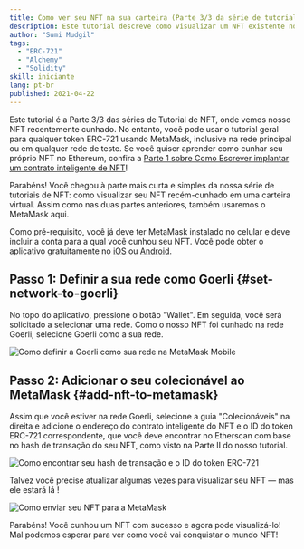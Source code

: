 ```yaml
---
title: Como ver seu NFT na sua carteira (Parte 3/3 da série de tutorial sobre NFT)
description: Este tutorial descreve como visualizar um NFT existente no MetaMask!
author: "Sumi Mudgil"
tags:
  - "ERC-721"
  - "Alchemy"
  - "Solidity"
skill: iniciante
lang: pt-br
published: 2021-04-22
---
```


Este tutorial é a Parte 3/3 das séries de Tutorial de NFT, onde vemos nosso NFT recentemente cunhado. No entanto, você pode usar o tutorial geral para qualquer token ERC-721 usando MetaMask, inclusive na rede principal ou em qualquer rede de teste. Se você quiser aprender como cunhar seu próprio NFT no Ethereum, confira a [Parte 1 sobre Como Escrever implantar um contrato inteligente de NFT](/developers/tutorials/how-to-write-and-deploy-an-nft)!

Parabéns! Você chegou à parte mais curta e simples da nossa série de tutoriais de NFT: como visualizar seu NFT recém-cunhado em uma carteira virtual. Assim como nas duas partes anteriores, também usaremos o MetaMask aqui.

Como pré-requisito, você já deve ter MetaMask instalado no celular e deve incluir a conta para a qual você cunhou seu NFT. Você pode obter o aplicativo gratuitamente no [iOS](https://apps.apple.com/us/app/metamask-blockchain-wallet/id1438144202) ou [Android](https://play.google.com/store/apps/details?id=io.metamask&hl=en_US&gl=US).

## Passo 1: Definir a sua rede como Goerli {#set-network-to-goerli}

No topo do aplicativo, pressione o botão "Wallet". Em seguida, você será solicitado a selecionar uma rede. Como o nosso NFT foi cunhado na rede Goerli, selecione Goerli como a sua rede.

![Como definir a Goerli como sua rede na MetaMask Mobile](./goerliMetamask.gif)

## Passo 2: Adicionar o seu colecionável ao MetaMask {#add-nft-to-metamask}

Assim que você estiver na rede Goerli, selecione a guia "Colecionáveis" na direita e adicione o endereço do contrato inteligente do NFT e o ID do token ERC-721 correspondente, que você deve encontrar no Etherscan com base no hash de transação do seu NFT, como visto na Parte II do nosso tutorial.

![Como encontrar seu hash de transação e o ID do token ERC-721](./findNFTEtherscan.png)

Talvez você precise atualizar algumas vezes para visualizar seu NFT — mas ele estará lá <Emoji text="😄" size={1} />!

![Como enviar seu NFT para a MetaMask](./findNFTMetamask.gif)

Parabéns! Você cunhou um NFT com sucesso e agora pode visualizá-lo! Mal podemos esperar para ver como você vai conquistar o mundo NFT!
